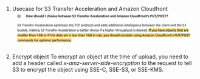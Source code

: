 1. Usecase for S3 Transfer Acceleration and Amazon Cloudfront
!['S3 TA vs Cloudfront']('../../../../images/s3-ta-vs-cloudfront.jpeg)

2. Encrypt object
To encrypt an object at the time of upload, you need to add a header called *x-amz-server-side-encryption* to the request to tell S3 to encrypt the object using SSE-C, SSE-S3, or SSE-KMS.